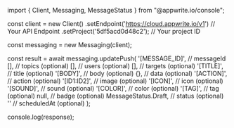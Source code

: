 import { Client, Messaging, MessageStatus } from "@appwrite.io/console";

const client = new Client()
    .setEndpoint('https://cloud.appwrite.io/v1') // Your API Endpoint
    .setProject('5df5acd0d48c2'); // Your project ID

const messaging = new Messaging(client);

const result = await messaging.updatePush(
    '[MESSAGE_ID]', // messageId
    [], // topics (optional)
    [], // users (optional)
    [], // targets (optional)
    '[TITLE]', // title (optional)
    '[BODY]', // body (optional)
    {}, // data (optional)
    '[ACTION]', // action (optional)
    '[ID1:ID2]', // image (optional)
    '[ICON]', // icon (optional)
    '[SOUND]', // sound (optional)
    '[COLOR]', // color (optional)
    '[TAG]', // tag (optional)
    null, // badge (optional)
    MessageStatus.Draft, // status (optional)
    '' // scheduledAt (optional)
);

console.log(response);
